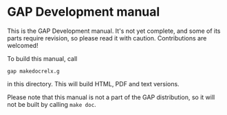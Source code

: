 # GAP Development manual

This is the GAP Development manual. It's not yet complete, 
and some of its parts require revision, so please read it
with caution. Contributions are welcomed!

To build this manual, call

```
gap makedocrelx.g 
````

in this directory. This will build HTML, PDF and text versions.

Please note that this manual is not a part of the GAP distribution,
so it will not be built by calling `make doc`.

